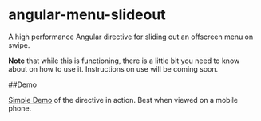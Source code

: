 angular-menu-slideout
=====================

A high performance Angular directive for sliding out an offscreen menu on swipe.

**Note** that while this is functioning, there is a little bit you need to know about on how to use it. Instructions on use will be coming soon.

##Demo

[Simple Demo](http://cwspear.github.io/angular-menu-slideout/) of the directive in action. Best when viewed on a mobile phone.